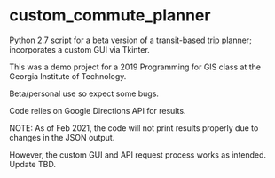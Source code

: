 # custom_commute_planner
Python 2.7 script for a beta version of a transit-based trip planner; incorporates a custom GUI via Tkinter. 

This was a demo project for a 2019 Programming for GIS class at the Georgia Institute of Technology.

Beta/personal use so expect some bugs.

Code relies on Google Directions API for results. 

NOTE: As of Feb 2021, the code will not print results properly due to changes in the JSON output. 

However, the custom GUI and API request process works as intended. Update TBD. 

